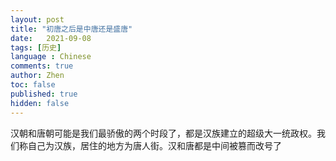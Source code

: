 ```yaml
---
layout: post
title: "初唐之后是中唐还是盛唐"
date:   2021-09-08
tags: [历史]
language : Chinese
comments: true
author: Zhen
toc: false
published: true
hidden: false
---
```

汉朝和唐朝可能是我们最骄傲的两个时段了，都是汉族建立的超级大一统政权。我们称自己为汉族，居住的地方为唐人街。汉和唐都是中间被篡而改号了
<!--stackedit_data:
eyJoaXN0b3J5IjpbODE1MzY2NzU1LC0xODk4MDgxOTg5LDU1OT
UwNDQzMl19
-->